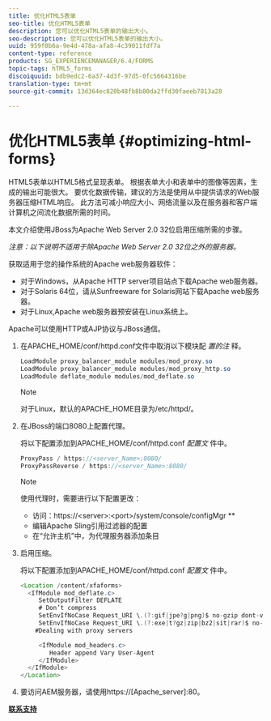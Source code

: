 ```yaml
---
title: 优化HTML5表单
seo-title: 优化HTML5表单
description: 您可以优化HTML5表单的输出大小。
seo-description: 您可以优化HTML5表单的输出大小。
uuid: 959f0b6a-9e4d-478a-afa8-4c39011fdf7a
content-type: reference
products: SG_EXPERIENCEMANAGER/6.4/FORMS
topic-tags: hTML5_forms
discoiquuid: bdb9edc2-6a37-4d3f-97d5-0fc5664316be
translation-type: tm+mt
source-git-commit: 13d364ec820b48fb8b80da2ffd30faeeb7813a28

---
```



# 优化HTML5表单 {#optimizing-html-forms}

HTML5表单以HTML5格式呈现表单。 根据表单大小和表单中的图像等因素，生成的输出可能很大。 要优化数据传输，建议的方法是使用从中提供请求的Web服务器压缩HTML响应。 此方法可减小响应大小、网络流量以及在服务器和客户端计算机之间流化数据所需的时间。

本文介绍使用JBoss为Apache Web Server 2.0 32位启用压缩所需的步骤。

*注意：以下说明不适用于除Apache Web Server 2.0 32位之外的服务器。*

获取适用于您的操作系统的Apache web服务器软件：

* 对于Windows，从Apache HTTP server项目站点下载Apache web服务器。
* 对于Solaris 64位，请从Sunfreeware for Solaris网站下载Apache web服务器。
* 对于Linux,Apache web服务器预安装在Linux系统上。

Apache可以使用HTTP或AJP协议与JBoss通信。

1. 在APACHE_HOME/conf/httpd.conf文件中取消以下模块配 *置的注* 释。

   ```java
   LoadModule proxy_balancer_module modules/mod_proxy.so
   LoadModule proxy_balancer_module modules/mod_proxy_http.so
   LoadModule deflate_module modules/mod_deflate.so
   ```

   >[!NOTE]
   >
   >对于Linux，默认的APACHE_HOME目录为/etc/httpd/。

1. 在JBoss的端口8080上配置代理。

   将以下配置添加到APACHE_HOME/conf/httpd.conf *配置文* 件中。

   ```java
   ProxyPass / https://<server_Name>:8080/
   ProxyPassReverse / https://<server_Name>:8080/
   ```

   >[!NOTE]
   >
   >使用代理时，需要进行以下配置更改：
   > 
   >* 访问：https://&lt;server>:&lt;port>/system/console/configMgr **
   * 编辑Apache Sling引用过滤器的配置
   * 在“允许主机”中，为代理服务器添加条目


1. 启用压缩。

   将以下配置添加到APACHE_HOME/conf/httpd.conf *配置文* 件中。

   ```java
   <Location /content/xfaforms>
     <IfModule mod_deflate.c>
        SetOutputFilter DEFLATE
        # Don’t compress
        SetEnvIfNoCase Request_URI \.(?:gif|jpe?g|png)$ no-gzip dont-vary
        SetEnvIfNoCase Request_URI \.(?:exe|t?gz|zip|bz2|sit|rar)$ no-gzip dont-vary
       #Dealing with proxy servers
   
        <IfModule mod_headers.c>
           Header append Vary User-Agent
        </IfModule>
     </IfModule>
   </Location>
   ```

1. 要访问AEM服务器，请使用https://[Apache_server]:80。

**[联系支持](https://www.adobe.com/account/sign-in.supportportal.html)**
